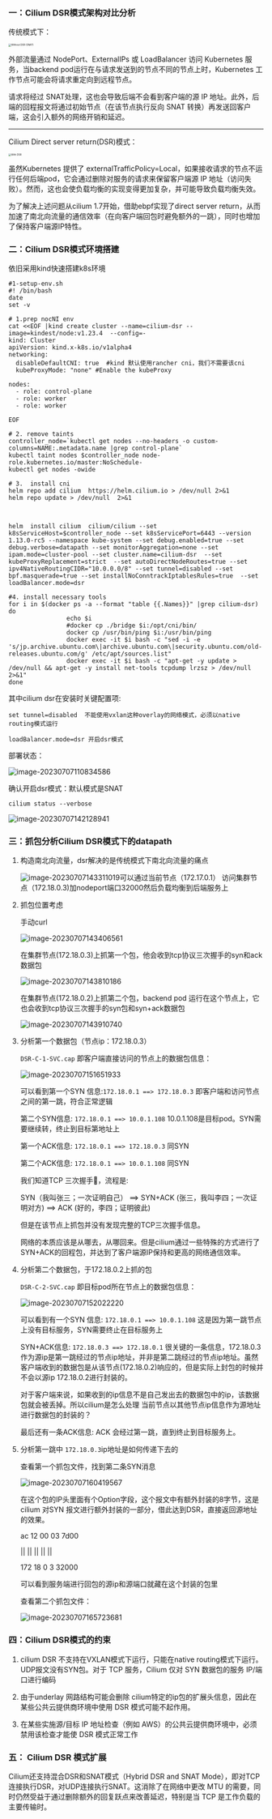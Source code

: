 ### 一：Cilium DSR模式架构对比分析

传统模式下：

<img src="https://cilium.io/static/ddc4cd7b45e012ff15f400313c5a8042/832a9/dsr-without.png" alt="Without DSR (SNAT)" style="zoom:33%;" /> 

外部流量通过 NodePort、ExternalIPs 或 LoadBalancer 访问 Kubernetes 服务，当backend pod运行在与请求发送到的节点不同的节点上时，Kubernetes 工作节点可能会将请求重定向到远程节点。

请求将经过 SNAT处理，这也会导致后端不会看到客户端的源 IP 地址。此外，后端的回程报文将通过初始节点（在该节点执行反向 SNAT 转换）再发送回客户端，这会引入额外的网络开销和延迟。

---

Cilium Direct server return(DSR)模式：

<img src="https://cilium.io/static/b4488d749f6e74376e90dcff34c1ab6b/832a9/dsr-with.png" alt="With DSR" style="zoom:33%;" /> 

虽然Kubernetes 提供了 externalTrafficPolicy=Local，如果接收请求的节点不运行任何后端pod，它会通过删除对服务的请求来保留客户端源 IP 地址（访问失败）。然而，这也会使负载均衡的实现变得更加复杂，并可能导致负载均衡失效。

为了解决上述问题从cilium 1.7开始，借助ebpf实现了direct server return，从而加速了南北向流量的通信效率（在向客户端回包时避免额外的一跳），同时也增加了保持客户端源IP特性。



### 二：Cilium DSR模式环境搭建

依旧采用kind快速搭建k8s环境

```shell
#1-setup-env.sh
#! /bin/bash
date
set -v

# 1.prep nocNI env
cat <<EOF |kind create cluster --name=cilium-dsr --image=kindest/node:v1.23.4  --config=-
kind: Cluster
apiVersion: kind.x-k8s.io/v1alpha4
networking:
  disableDefaultCNI: true  #kind 默认使用rancher cni，我们不需要该cni
  kubeProxyMode: "none" #Enable the kubeProxy
  
nodes:
  - role: control-plane
  - role: worker
  - role: worker
  
EOF

# 2. remove taints
controller_node=`kubectl get nodes --no-headers -o custom-columns=NAME:.metadata.name |grep control-plane`
kubectl taint nodes $controller_node node-role.kubernetes.io/master:NoSchedule-
kubectl get nodes -owide

# 3.  install cni
helm repo add cilium  https://helm.cilium.io > /dev/null 2>&1
helm repo update > /dev/null  2>&1



helm  install cilium  cilium/cilium --set k8sServiceHost=$controller_node --set k8sServicePort=6443 --version 1.13.0-rc5 --namespace kube-system --set debug.enabled=true --set debug.verbose=datapath --set monitorAggregation=none --set ipam.mode=cluster-pool --set cluster.name=cilium-dsr  --set kubeProxyReplacement=strict  --set autoDirectNodeRoutes=true --set ipv4NativeRoutingCIDR="10.0.0.0/8" --set tunnel=disabled --set bpf.masquerade=true --set installNoConntrackIptablesRules=true  --set loadBalancer.mode=dsr

#4. install necessary tools
for i in $(docker ps -a --format "table {{.Names}}" |grep cilium-dsr)
do
                echo $i
                #docker cp ./bridge $i:/opt/cni/bin/
                docker cp /usr/bin/ping $i:/usr/bin/ping
                docker exec -it $i bash -c "sed -i -e  's/jp.archive.ubuntu.com\|archive.ubuntu.com\|security.ubuntu.com/old-releases.ubuntu.com/g' /etc/apt/sources.list"
                docker exec -it $i bash -c "apt-get -y update > /dev/null && apt-get -y install net-tools tcpdump lrzsz > /dev/null 2>&1"
done
```

其中cilium dsr在安装时关键配置项:

`set tunnel=disabled  不能使用vxlan这种overlay的网络模式，必须以native routing模式运行`

`loadBalancer.mode=dsr 开启dsr模式`



部署状态：

![image-20230707110834586](./assets/image-20230707110834586.png) 

确认开启dsr模式：默认模式是SNAT

`cilium status --verbose`

![image-20230707142128941](./assets/image-20230707142128941.png) 





### 三：抓包分析Cilium DSR模式下的datapath

1. 构造南北向流量，dsr解决的是传统模式下南北向流量的痛点

   ![image-20230707143311019](./assets/image-20230707143311019.png)可以通过当前节点（172.17.0.1） 访问集群节点（172.18.0.3)加nodeport端口32000然后负载均衡到后端服务上

   

2. 抓包位置考虑

   手动curl

   ![image-20230707143406561](./assets/image-20230707143406561.png) 

   在集群节点(172.18.0.3)上抓第一个包，他会收到tcp协议三次握手的syn和ack数据包

   ![image-20230707143810186](./assets/image-20230707143810186.png) 

   在集群节点(172.18.0.2)上抓第二个包，backend pod 运行在这个节点上，它也会收到tcp协议三次握手的syn包和syn+ack数据包

   ![image-20230707143910740](./assets/image-20230707143910740.png)

3. 分析第一个数据包（节点ip：172.18.0.3）

   `DSR-C-1-SVC.cap` 即客户端直接访问的节点上的数据包信息：

   ![image-20230707151651933](./assets/image-20230707151651933.png)

   可以看到第一个SYN 信息:`172.18.0.1 ==> 172.18.0.3`  即客户端和访问节点之间的第一跳，符合正常逻辑

   第二个SYN信息: `172.18.0.1 ==> 10.0.1.108`  10.0.1.108是目标pod。SYN需要继续转，终止到目标第地址上

   第一个ACK信息: `172.18.0.1 ==> 172.18.0.3`  同SYN

   第二个ACK信息: `172.18.0.1 ==> 10.0.1.108`  同SYN

   我们知道TCP 三次握手🤝，流程是: 

   SYN（我叫张三；一次证明自己） ==> SYN+ACK (张三，我叫李四；一次证明对方) ==> ACK (好的，李四；证明彼此)

   但是在该节点上抓包并没有发现完整的TCP三次握手信息。

   网络的本质应该是从哪去，从哪回来。但是cilium通过一些特殊的方式进行了SYN+ACK的回程包，并达到了客户端源IP保持和更高的网络通信效率。

   

4. 分析第二个数据包，于172.18.0.2上抓的包

   `DSR-C-2-SVC.cap` 即目标pod所在节点上的数据包信息：

   ![image-20230707152022220](./assets/image-20230707152022220.png)

   可以看到有一个SYN 信息: `172.18.0.1 ==> 10.0.1.108`  这是因为第一跳节点上没有目标服务，SYN需要终止在目标服务上

   SYN+ACK信息: `172.18.0.3 ==> 172.18.0.1` 很关键的一条信息，172.18.0.3 作为源ip是第一跳经过的节点ip地址，并非是第二跳经过的节点ip地址。虽然客户端收到的数据包是从该节点(172.18.0.2)响应的，但是实际上封包的时候并不会以源ip 172.18.0.2进行封装的。

   对于客户端来说，如果收到的ip信息不是自己发出去的数据包中的ip，该数据包就会被丢掉。所以cilium是怎么处理 当前节点以其他节点ip信息作为源地址进行数据包的封装的？

   最后还有一条ACK信息: ACK 会经过第一跳，直到终止到目标服务上。

   

5. 分析第一跳中 `172.18.0.3`ip地址是如何传递下去的

   查看第一个抓包文件，找到第二条SYN消息

   ![image-20230707160419567](./assets/image-20230707160419567.png)

   在这个包的IP头里面有个Option字段，这个报文中有额外封装的8字节，这是cilium 对SYN 报文进行额外封装的一部分，借此达到DSR，直接返回源地址的效果。

   ac   12  00  03  7d00 

   ||   ||  ||  ||   ||

   172  18   0  3   32000

   可以看到服务端进行回包的源ip和源端口就藏在这个封装的包里

   

   查看第二个抓包文件：

   ![image-20230707165723681](./assets/image-20230707165723681.png)

   

### 四：Cilium DSR模式的约束

1. cilium DSR 不支持在VXLAN模式下运行，只能在native routing模式下运行。UDP报文没有SYN包。对于 TCP 服务，Cilium 仅对 SYN 数据包的服务 IP/端口进行编码

2. 由于underlay 网路结构可能会删除 cilium特定的ip包的扩展头信息，因此在某些公共云提供商环境中使用 DSR 模式可能不起作用。

3. 在某些实施源/目标 IP 地址检查（例如 AWS）的公共云提供商环境中，必须禁用该检查才能使 DSR 模式正常工作

   

### 五： Cilium DSR 模式扩展

Cilium还支持混合DSR和SNAT模式（Hybrid DSR and SNAT Mode），即对TCP连接执行DSR，对UDP连接执行SNAT。这消除了在网络中更改 MTU 的需要，同时仍然受益于通过删除额外的回复跃点来改善延迟，特别是当 TCP 是工作负载的主要传输时。
